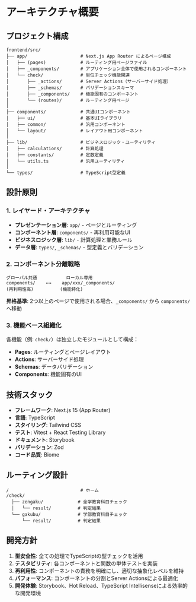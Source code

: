 # アーキテクチャ概要

## プロジェクト構成

```
frontend/src/
├── app/                    # Next.js App Router によるページ構成
│   ├── (pages)             # ルーティング用ページファイル
│   ├── _components/        # アプリケーション全体で使用されるコンポーネント
│   └── check/              # 単位チェック機能関連
│       ├── _actions/       # Server Actions（サーバーサイド処理）
│       ├── _schemas/       # バリデーションスキーマ
│       ├── _components/    # 機能固有のコンポーネント
│       └── (routes)/       # ルーティング用ページ
│
├── components/             # 共通UIコンポーネント
│   ├── ui/                 # 基本UIライブラリ
│   ├── common/             # 汎用コンポーネント
│   └── layout/             # レイアウト用コンポーネント
│
├── lib/                    # ビジネスロジック・ユーティリティ
│   ├── calculations/       # 計算処理
│   ├── constants/          # 定数定義
│   └── utils.ts            # 汎用ユーティリティ
│
└── types/                  # TypeScript型定義
```

## 設計原則

### 1. レイヤード・アーキテクチャ

- **プレゼンテーション層**: `app/` - ページとルーティング
- **コンポーネント層**: `components/` - 再利用可能なUI
- **ビジネスロジック層**: `lib/` - 計算処理と業務ルール
- **データ層**: `types/`, `_schemas/` - 型定義とバリデーション

### 2. コンポーネント分離戦略

```
グローバル共通           ローカル専用
components/    ←→    app/xxx/_components/
(再利用性高)          (機能特化)
```

**昇格基準**: 2つ以上のページで使用される場合、`_components/` から `components/` へ移動

### 3. 機能ベース組織化

各機能（例: `check/`）は独立したモジュールとして構成：

- **Pages**: ルーティングとページレイアウト
- **Actions**: サーバーサイド処理
- **Schemas**: データバリデーション
- **Components**: 機能固有のUI

## 技術スタック

- **フレームワーク**: Next.js 15 (App Router)
- **言語**: TypeScript
- **スタイリング**: Tailwind CSS
- **テスト**: Vitest + React Testing Library
- **ドキュメント**: Storybook
- **バリデーション**: Zod
- **コード品質**: Biome

## ルーティング設計

```
/                           # ホーム
/check/
  ├── zengaku/             # 全学教育科目チェック
  │   └── result/          # 判定結果
  └── gakubu/              # 学部教育科目チェック
      └── result/          # 判定結果
```

## 開発方針

1. **型安全性**: 全ての処理でTypeScriptの型チェックを活用
2. **テスタビリティ**: 各コンポーネントと関数の単体テストを実装
3. **再利用性**: コンポーネントの責務を明確にし、適切な抽象化レベルを維持
4. **パフォーマンス**: コンポーネントの分割とServer Actionsによる最適化
5. **開発体験**: Storybook、Hot Reload、TypeScript Intellisenseによる効率的な開発環境